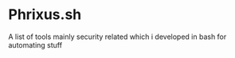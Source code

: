 # Phrixus.sh
A list of tools mainly security related which i developed in bash for automating stuff
